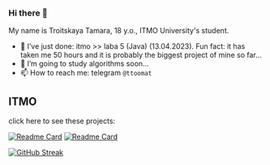 ### Hi there 👋
My name is Troitskaya Tamara, 18 y.o., ITMO University's student.

- 🔭 I’ve just done: itmo >> laba 5 (Java) (13.04.2023). Fun fact: it has taken me 50 hours and it is probably the biggest project of mine so far... 
- 🌱 I’m going to study algorithms soon...
- 📫 How to reach me: telegram ```@ttoomat```

## ITMO

click here to see these projects:

[![Readme Card](https://github-readme-stats.vercel.app/api/pin/?username=cgsg-tt6&theme=prussian&repo=itmo)](https://github.com/cgsg-tt6/itmo)
[![Readme Card](https://github-readme-stats.vercel.app/api/pin/?username=cgsg-tt6&theme=prussian&repo=test-tasks)](https://github.com/cgsg-tt6/test-tasks)

[![GitHub Streak](https://streak-stats.demolab.com/?user=cgsg-tt6&line_height=20&theme=prussian)](https://git.io/streak-stats)


<!--
**cgsg-tt6/cgsg-tt6** is a ✨ _special_ ✨ repository because its `README.md` (this file) appears on your GitHub profile.

Here are some ideas to get you started:

- 🔭 I’m currently working on ...
- 🌱 I’m currently learning ...
- 👯 I’m looking to collaborate on ...
- 🤔 I’m looking for help with ...
- 💬 Ask me about ...
- 📫 How to reach me: ...
- 😄 Pronouns: ...
- ⚡ Fun fact: ...

It's 24.02.2023, 2:16 now. I want to study more since this moment
-->
